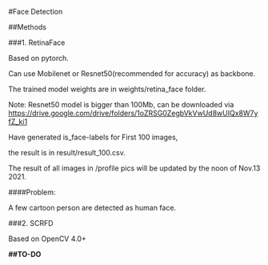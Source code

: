 #Face Detection

##Methods

###1. RetinaFace

Based on pytorch.

Can use Mobilenet or Resnet50(recommended for accuracy) as backbone.

The trained model weights are in weights/retina_face folder.

Note: Resnet50 model is bigger than 100Mb, can be downloaded via https://drive.google.com/drive/folders/1oZRSG0ZegbVkVwUd8wUIQx8W7yfZ_ki1

Have generated is_face-labels for First 100 images, 

the result is in result/result_100.csv.

The result of all images in /profile pics will be updated by the noon of Nov.13 2021.

####Problem:

A few cartoon person are detected as human face.

###2. SCRFD

Based on OpenCV 4.0+

**##TO-DO**